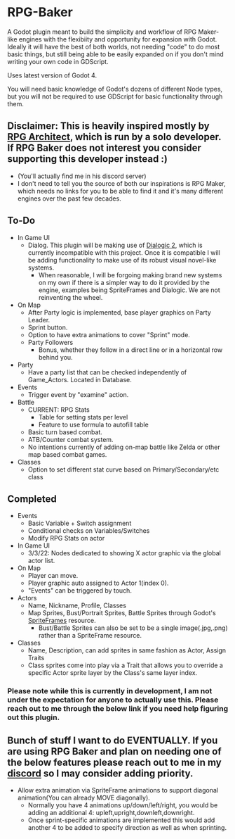 # RPG-Baker
A Godot plugin meant to build the simplicity and workflow of RPG Maker-like engines with the flexibiity and opportunity for expansion with Godot. Ideally it will have the best of both worlds, not needing "code" to do most basic things, but still being able to be easily expanded on if you don't mind writing your own code in GDScript.

Uses latest version of Godot 4.

You will need basic knowledge of Godot's dozens of different Node types, but you will not be required to use GDScript for basic functionality through them.

## Disclaimer: This is heavily inspired mostly by [RPG Architect](https://store.steampowered.com/app/2158670/RPG_Architect/), which is run by a solo developer. If RPG Baker does not interest you consider supporting this developer instead :)
* (You'll actually find me in his discord server)
* I don't need to tell you the source of both our inspirations is RPG Maker, which needs no links for you to be able to find it and it's many different engines over the past few decades.


## To-Do
* In Game UI
    * Dialog. This plugin will be making use of [Dialogic 2](https://github.com/coppolaemilio/dialogic), which is currently incompatible with this project. Once it is compatible I will be adding functionality to make use of its robust visual novel-like systems.
        * When reasonable, I will be forgoing making brand new systems on my own if there is a simpler way to do it provided by the engine, examples being SpriteFrames and Dialogic. We are not reinventing the wheel.
* On Map
    * After Party logic is implemented, base player graphics on Party Leader.
    * Sprint button.
    * Option to have extra animations to cover "Sprint" mode.
    * Party Followers
        * Bonus, whether they follow in a direct line or in a horizontal row behind you.
* Party
    * Have a party list that can be checked independently of Game_Actors. Located in Database.
* Events
    * Trigger event by "examine" action.
* Battle
    * CURRENT: RPG Stats
        * Table for setting stats per level
        * Feature to use formula to autofill table
    * Basic turn based combat.
    * ATB/Counter combat system.
    * No intentions currently of adding on-map battle like Zelda or other map based combat games. 
* Classes
    * Option to set different stat curve based on Primary/Secondary/etc class
## Completed
* Events
    * Basic Variable + Switch assignment
    * Conditional checks on Variables/Switches
    * Modify RPG Stats on actor
* In Game UI
    * 3/3/22: Nodes dedicated to showing X actor graphic via the global actor list. 
* On Map
    * Player can move.
    * Player graphic auto assigned to Actor 1(index 0).
    * "Events" can be triggered by touch.
* Actors
    * Name, Nickname, Profile, Classes
    * Map Sprites, Bust/Portrait Sprites, Battle Sprites through Godot's [SpriteFrames](https://docs.godotengine.org/en/latest/classes/class_spriteframes.html#class-spriteframes) resource. 
        * Bust/Battle Sprites can also be set to be a single image(.jpg,.png) rather than a SpriteFrame resource.
* Classes
    * Name, Description, can add sprites in same fashion as Actor, Assign Traits
    * Class sprites come into play via a Trait that allows you to override a specific Actor sprite layer by the Class's same layer index.
### Please note while this is currently in development, I am not under the expectation for anyone to actually use this. Please reach out to me through the below link if you need help figuring out this plugin.
## Bunch of stuff I want to do EVENTUALLY. If you are using RPG Baker and plan on needing one of the below features please reach out to me in my [discord](https://discord.gg/nQecYmP) so I may consider adding priority.
* Allow extra animation via SpriteFrame animations to support diagonal animation(You can already MOVE diagonally). 
    * Normally you have 4 animations up/down/left/right, you would be adding an additional 4: upleft,upright,downleft,downright.
    * Once sprint-specific animations are implemented this would add another 4 to be added to specify direction as well as when sprinting.
